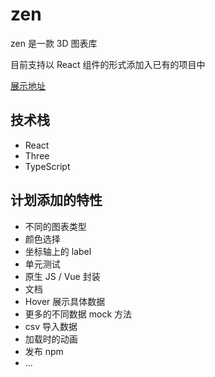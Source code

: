# zen

zen 是一款 3D 图表库

目前支持以 React 组件的形式添加入已有的项目中

[展示地址](https://zen.yuleiz.com/)

## 技术栈

- React
- Three
- TypeScript

## 计划添加的特性

- 不同的图表类型
- 颜色选择
- 坐标轴上的 label
- 单元测试
- 原生 JS / Vue 封装
- 文档
- Hover 展示具体数据
- 更多的不同数据 mock 方法
- csv 导入数据
- 加载时的动画
- 发布 npm
- ...
